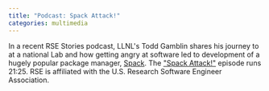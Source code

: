 ```yaml
---
title: "Podcast: Spack Attack!"
categories: multimedia
---
```


In a recent RSE Stories podcast, LLNL's Todd Gamblin shares his journey to at a national Lab and how getting angry at software led to development of a hugely popular package manager, [Spack](https://github.com/spack/spack). The ["Spack Attack!"](https://us-rse.org/rse-stories/2020/todd-gamblin/) episode runs 21:25. RSE is affiliated with the U.S. Research Software Engineer Association.
